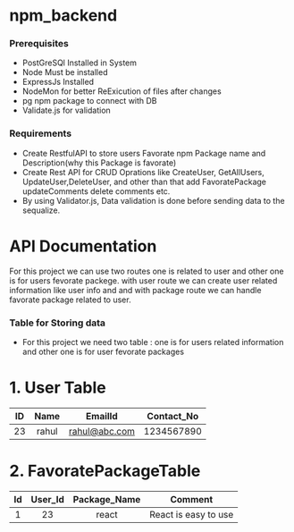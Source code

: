 # npm_backend


### Prerequisites 

- PostGreSQl Installed in System
- Node Must be installed
- ExpressJs Installed 
- NodeMon for better ReExicution of files after changes
- pg npm package to connect with DB
- Validate.js for validation


### Requirements 

- Create RestfulAPI to store users Favorate npm Package name and Description(why this Package is favorate)
- Create Rest API for CRUD Oprations like CreateUser, GetAllUsers, UpdateUser,DeleteUser, and other than that add FavoratePackage updateComments delete comments etc.
- By using Validator.js, Data validation is done before sending data to the sequalize.


# API Documentation

For this project we can use two routes one is related to user and other one is for users fevorate packege. with user route we can create user related information like user info and and with package route we can handle favorate package related to user.

### Table for Storing data

- For this project we need two table : one is for users related information and other one is for user fevorate packages

# 1. User Table

| ID |   Name  |    EmailId    |  Contact_No  |
|:--:| :-----: | :-----------: | :----------: |
| 23 |  rahul  | rahul@abc.com |  1234567890  |

# 2. FavoratePackageTable 

| Id | User_Id | Package_Name |       Comment        |
|:--:| :-----: | :----------: | :------------------: |
|  1 |    23   |    react     | React is easy to use |